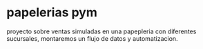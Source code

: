 # papelerias pym
proyecto sobre ventas simuladas en una papepleria con diferentes sucursales, montaremos un flujo de datos y automatizacion.
